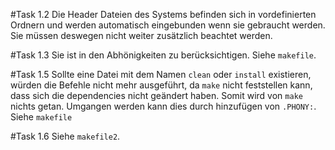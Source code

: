 #Task 1.2
Die Header Dateien des Systems befinden sich in vordefinierten Ordnern und werden automatisch eingebunden wenn sie gebraucht werden. Sie müssen deswegen nicht weiter zusätzlich beachtet werden.

#Task 1.3
Sie ist in den Abhönigkeiten zu berücksichtigen. Siehe `makefile`.

#Task 1.5
Sollte eine Datei mit dem Namen `clean` oder `install` existieren, würden die Befehle nicht mehr ausgeführt, da `make` nicht feststellen kann, dass sich die dependencies nicht geändert haben. Somit wird von `make` nichts getan. Umgangen werden kann dies durch hinzufügen von `.PHONY:`. Siehe `makefile`

#Task 1.6
Siehe `makefile2`.